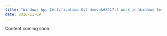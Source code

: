 ```yaml
---
title: "Windows App Certification Kit doesn&#8217;t work in Windows Server 2016"
date: 2016-11-09
---
```


Content coming soon.
